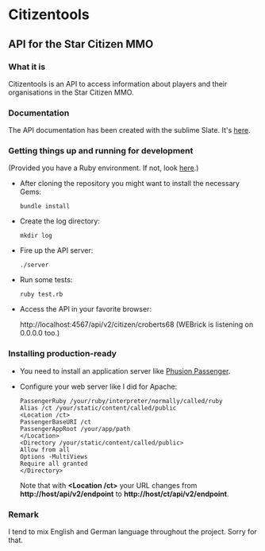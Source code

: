 # Citizentools
## API for the Star Citizen MMO

### What it is

Citizentools is an API to access information about players
and their organisations in the Star Citizen MMO.

### Documentation

The API documentation has been created with the sublime Slate.
It's [here](https://sabotrax.github.io/slate).

### Getting things up and running for development

(Provided you have a Ruby environment. If not, look [here](https://cbednarski.com/articles/installing-ruby/).)

* After cloning the repository you might want to install the necessary Gems:

  `bundle install`

* Create the log directory:

  `mkdir log`

* Fire up the API server:

  `./server`

* Run some tests:

  `ruby test.rb`

* Access the API in your favorite browser:

  http://localhost:4567/api/v2/citizen/croberts68 (WEBrick is listening on 0.0.0.0 too.)

### Installing production-ready

* You need to install an application server like [Phusion Passenger](https://www.phusionpassenger.com/library/).
* Configure your web server like I did for Apache:

  `PassengerRuby /your/ruby/interpreter/normally/called/ruby`  
  `Alias /ct /your/static/content/called/public`  
  `<Location /ct>`  
  `PassengerBaseURI /ct`  
  `PassengerAppRoot /your/app/path`  
  `</Location>`  
  `<Directory /your/static/content/called/public>`  
  `Allow from all`  
  `Options -MultiViews`  
  `Require all granted`  
  `</Directory>`

  Note that with **<Location /ct>** your URL changes from **http://host/api/v2/endpoint** to **http://host/ct/api/v2/endpoint**.

### Remark
I tend to mix English and German language throughout the project.
Sorry for that.
